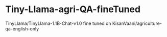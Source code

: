 # Tiny-Llama-agri-QA-fineTuned
TinyLlama/TinyLlama-1.1B-Chat-v1.0 fine tuned on KisanVaani/agriculture-qa-english-only
